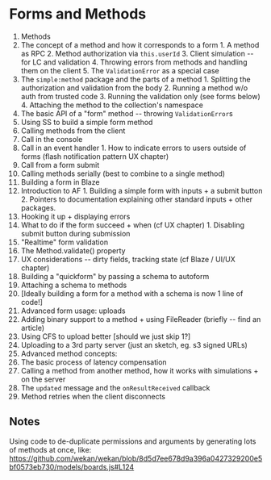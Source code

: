 # Forms and Methods

1. Methods
  1. The concept of a method and how it corresponds to a form
    1. A method as RPC
    2. Method authorization via `this.userId`
    3. Client simulation -- for LC and validation
    4. Throwing errors from methods and handling them on the client
    5. The `ValidationError` as a special case
  2. The `simple:method` package and the parts of a method
    1. Splitting the authorization and validation from the body
    2. Running a method w/o auth from trusted code
    3. Running the validation only (see forms below)
    4. Attaching the method to the collection's namespace
  3. The basic API of a "form" method -- throwing `ValidationError`s
  4. Using SS to build a simple form method
2. Calling methods from the client
  1. Call in the console
  2. Call in an event handler
    1. How to indicate errors to users outside of forms (flash notification pattern UX chapter)
  3. Call from a form submit
  4. Calling methods serially (best to combine to a single method)
3. Building a form in Blaze
  1. Introduction to AF
    1. Building a simple form with inputs + a submit button
    2. Pointers to documentation explaining other standard inputs + other packages.
  2. Hooking it up + displaying errors
  3. What to do if the form succeed + when (cf UX chapter)
    1. Disabling submit button during submission
4. "Realtime" form validation
  1. The Method.validate() property
  2. UX considerations -- dirty fields, tracking state (cf Blaze / UI/UX chapter)
5. Building a "quickform" by passing a schema to autoform
  1. Attaching a schema to methods
  2. [Ideally building a form for a method with a schema is now 1 line of code!]
6. Advanced form usage: uploads
  1. Adding binary support to a method + using FileReader (briefly -- find an article)
  2. Using CFS to upload better [should we just skip 1?]
  3. Uploading to a 3rd party server (just an sketch, eg. s3 signed URLs)
7. Advanced method concepts:
  1. The basic process of latency compensation
  2. Calling a method from another method, how it works with simulations + on the server
  3. The `updated` message and the `onResultReceived` callback
  4. Method retries when the client disconnects
  
## Notes

Using code to de-duplicate permissions and arguments by generating lots of methods at once, like: https://github.com/wekan/wekan/blob/8d5d7ee678d9a396a0427329200e5bf0573eb730/models/boards.js#L124

